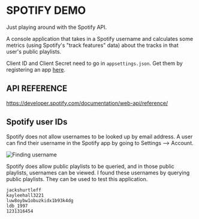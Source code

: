 # SPOTIFY DEMO

Just playing around with the Spotify API.

A console application that takes in a Spotify username and calculates some metrics (using Spotify's "track features" data) about the tracks in that user's public playlists.

Client ID and Client Secret need to go in `appsettings.json`. Get them by registering an app [here](https://developer.spotify.com/dashboard/applications).

## API REFERENCE

<https://developer.spotify.com/documentation/web-api/reference/>

## Spotify user IDs

Spotify does not allow usernames to be looked up by email address. A user can find their username in the Spotify app by going to Settings --> Account.

![Finding username](FindingUsername.gif)

Spotify does allow public playlists to be queried, and in those public playlists, usernames can be viewed. I found these usernames by querying public playlists. They can be used to test this application.

```
jackshurtleff
kayleehall3221
luw8oybw1obuzkidx1b93k4dg
ldb_1997
1231316454
```
